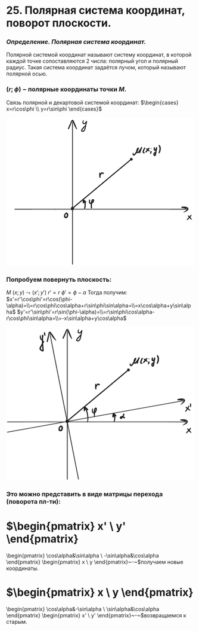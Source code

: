 # 25. Полярная система координат, поворот плоскости.

### *Определение. Полярная система координат.*
Полярной системой координат называют систему координат, в которой каждой точке сопоставляются 2 числа: полярный угол и полярный радиус. Такая система координат задаётся лучом, который называют полярной осью.

### $(r;\phi)~-~$полярные координаты точки $M$.
Связь полярной и декартовой системой координат:
$\begin{cases}
x=r\cos\phi
\\
y=r\sin\phi
\end{cases}$

![Untitled](sem1/notes/topology_exam/25/Untitled.png)

### Попробуем повернуть плоскость:
$M~(x;y)\leadsto(x';y')$
$r'=r$
$\phi'=\phi-\alpha$
Тогда получим:
$x'=r'\cos\phi'=r\cos(\phi-\alpha)=\\=r\cos\phi\cos\alpha+r\sin\phi\sin\alpha=\\=x\cos\alpha+y\sin\alpha$
$y'=r'\sin\phi'=r\sin(\phi-\alpha)=\\=r\sin\phi\cos\alpha-r\cos\phi\sin\alpha=\\=-x\sin\alpha+y\cos\alpha$

![Untitled](sem1/notes/topology_exam/25/Untitled%201.png)

### Это можно представить в виде матрицы перехода (поворота пл-ти):
$\begin{pmatrix}
x'
\\
y'
\end{pmatrix}
=
\begin{pmatrix}
\cos\alpha&\sin\alpha
\\
-\sin\alpha&\cos\alpha
\end{pmatrix}
\begin{pmatrix}
x
\\
y
\end{pmatrix}~-~$получаем новые координаты.

$\begin{pmatrix}
x
\\
y
\end{pmatrix}
=
\begin{pmatrix}
\cos\alpha&-\sin\alpha
\\
\sin\alpha&\cos\alpha
\end{pmatrix}
\begin{pmatrix}
x'
\\
y'
\end{pmatrix}~-~$возвращаемся к старым.